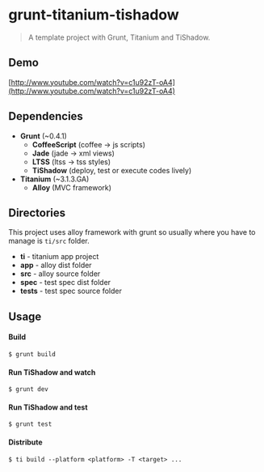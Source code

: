 # grunt-titanium-tishadow
> A template project with Grunt, Titanium and TiShadow.


## Demo
[http://www.youtube.com/watch?v=c1u92zT-oA4](http://www.youtube.com/watch?v=c1u92zT-oA4)

## Dependencies
 * **Grunt** (~0.4.1)
   * **CoffeeScript** (coffee -> js scripts)
   * **Jade** (jade -> xml views)
   * **LTSS** (ltss -> tss styles)
   * **TiShadow** (deploy, test or execute codes lively)
 * **Titanium** (~3.1.3.GA)
   * **Alloy** (MVC framework)


## Directories
This project uses alloy framework with grunt so usually where you have to manage is `ti/src` folder.

 * **ti** - titanium app project
  * **app** - alloy dist folder
  * **src** - alloy source folder
  * **spec** - test spec dist folder
  * **tests** - test spec source folder


## Usage

#### Build
```Shell
$ grunt build
```
#### Run TiShadow and watch
```Shell
$ grunt dev
```
#### Run TiShadow and test
```Shell
$ grunt test
```
#### Distribute
```Shell
$ ti build --platform <platform> -T <target> ...
```
